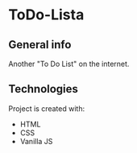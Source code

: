 # ToDo-Lista
## General info

Another "To Do List" on the internet.
	
## Technologies
Project is created with:
* HTML
* CSS
* Vanilla JS
	
